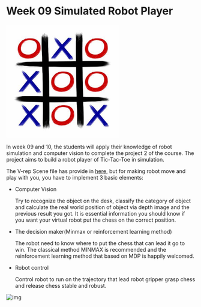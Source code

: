 # Week 09 Simulated Robot Player

<img src="Tictactoe.jpeg" width = "300" height = "300"/>

In week 09 and 10, the students will apply their knowledge of robot simulation and computer vision to complete the project 2 of the course. The project aims to build a robot player of Tic-Tac-Toe in simulation.

The V-rep Scene file has provide in [here](../Simulation/scene/Tic_tac_toe.ttt), but for making robot move and play with you, you have to implement 3 basic elements:

- Computer Vision

    Try to recognize the object on the desk, classify the category of object and calculate the real world position of object via depth image and the previous result you got. It is essential information you should know if you want your virtual robot put the chess on the correct position. 

- The decision maker(Minmax or reinforcement learning method)

    The robot need to know where to put the chess that can lead it go to win. The classical method MINMAX is recommended and the reinforcement learning method that based on MDP is happily welcomed.

- Robot control

    Control robot to run on the trajectory that lead robot gripper grasp chess and release chess stable and robust.

![img](bpqcy-gr0tw.gif)